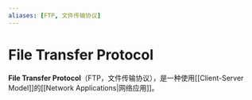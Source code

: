 ```yaml
---
aliases: [FTP, 文件传输协议]
---
```


# File Transfer Protocol
**File Transfer Protocol**（FTP，文件传输协议），是一种使用[[Client-Server Model]]的[[Network Applications|网络应用]]。